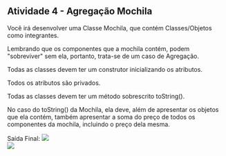 ## Atividade 4 - Agregação Mochila</h3>
Você irá desenvolver uma Classe Mochila, que contém Classes/Objetos como integrantes.

Lembrando que os componentes que a mochila contém, podem "sobreviver" sem ela, portanto, trata-se de um caso de Agregação.

Todas as classes devem ter um construtor inicializando os atributos.

Todos os atributos são privados.

Todas as classes devem ter um método sobrescrito toString().

No caso do toString() da Mochila, ela deve, além de apresentar os objetos que ela contém, também apresentar a soma do preço de todos os componentes da mochila, incluindo o preço dela mesma. 

Saída Final:
<img src="https://i.imgur.com/CHKdUfr.jpg"/>
<br>
<img src="https://i.imgur.com/1s4cbpq.png"/>